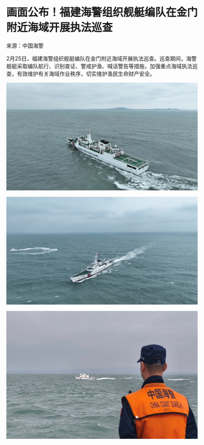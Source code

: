 # 画面公布！福建海警组织舰艇编队在金门附近海域开展执法巡查

来源：中国海警

2月25日，福建海警组织舰艇编队在金门附近海域开展执法巡查。巡查期间，海警舰艇采取编队航行、识别查证、警戒护渔、喊话警告等措施，加强重点海域执法巡查，有效维护有关海域作业秩序，切实维护渔民生命财产安全。

![cf06dfe8fd4850667193322d2692f7e9.jpg](https://raw.githubusercontent.com/qqhsx/qqnews_image/main/2024/02/25/画面公布！福建海警组织舰艇编队在金门附近海域开展执法巡查/cf06dfe8fd4850667193322d2692f7e9.jpg)

![aa8f1013c9222bbf81872c72dc0535a0.jpg](https://raw.githubusercontent.com/qqhsx/qqnews_image/main/2024/02/25/画面公布！福建海警组织舰艇编队在金门附近海域开展执法巡查/aa8f1013c9222bbf81872c72dc0535a0.jpg)

![6c8fff093574cbca85e06f0e71d9de8f.jpg](https://raw.githubusercontent.com/qqhsx/qqnews_image/main/2024/02/25/画面公布！福建海警组织舰艇编队在金门附近海域开展执法巡查/6c8fff093574cbca85e06f0e71d9de8f.jpg)

